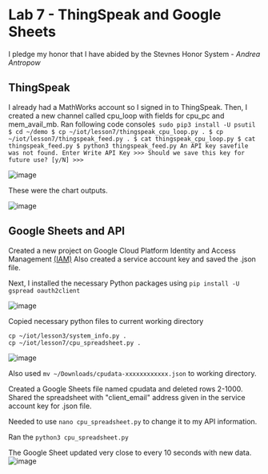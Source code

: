 # Lab 7 - ThingSpeak and Google Sheets
I pledge my honor that I have abided by the Stevnes Honor System - _Andrea Antropow_
## ThingSpeak
I already had a MathWorks account so I signed in to ThingSpeak. Then, I created a new channel called cpu_loop with fields for cpu_pc and mem_avail_mb.
Ran following code
console```
$ sudo pip3 install -U psutil
$ cd ~/demo
$ cp ~/iot/lesson7/thingspeak_cpu_loop.py .
$ cp ~/iot/lesson7/thingspeak_feed.py .
$ cat thingspeak_cpu_loop.py
$ cat thingspeak_feed.py
$ python3 thingspeak_feed.py
An API key savefile was not found. Enter Write API Key >>>
Should we save this key for future use? [y/N] >>> ```

![image](https://github.com/user-attachments/assets/6c1f0ab8-077d-45e3-862b-e2395c9cd44c)

These were the chart outputs. 

![image](https://github.com/user-attachments/assets/530b60d6-82a6-4733-97ba-8cf6fbf95384)

## Google Sheets and API

Created a new project on Google Cloud Platform Identity and Access Management [(IAM)](https://console.developers.google.com/projectselector/iam-admin/iam)
Also created a service account key and saved the .json file. 

Next, I installed the necessary Python packages using ```pip install -U gspread oauth2client```

![image](https://github.com/user-attachments/assets/fb1e4d04-564e-4722-8e62-90f2f5022916)


Copied necessary python files to current working directory
```
cp ~/iot/lesson3/system_info.py .
cp ~/iot/lesson7/cpu_spreadsheet.py .
```
![image](https://github.com/user-attachments/assets/ab0d5f0c-429d-45ef-a12e-68661e8cef53)

Also used ```mv ~/Downloads/cpudata-xxxxxxxxxxxx.json``` to working directory. 

Created a Google Sheets file named cpudata and deleted rows 2-1000. Shared the spreadsheet with "client_email" address given in the service account key for .json file.

Needed to use ```nano cpu_spreadsheet.py``` to change it to my API information. 


Ran the ```python3 cpu_spreadsheet.py```

The Google Sheet updated very close to every 10 seconds with new data. 
![image](https://github.com/user-attachments/assets/31bd655b-da6e-45fa-a85c-c5a0323fa5af)
